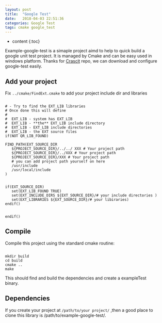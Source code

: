 ```yaml
---
layout: post
title:  "Google Test"
date:   2018-04-03 22:51:36
categories: Google Test
tags: cmake google_test
---
```


* content
{:toc}

Example-google-test is a simaple project aimd to help to quick build a google unit test project. It is managed by Cmake and can be easy used in windows platform. Thanks for [Crascit](https://github.com/Crascit/DownloadProject) repo, we can download and configure google-test easily.

## Add your project

Fix `../cmake/FindExt.cmake` to add your project include dir and libraries

```

# - Try to find the EXT_LIB libraries
# Once done this will define
#
#  EXT_LIB - system has EXT_LIB
#  EXT_LIB - **the** EXT_LIB include directory
#  EXT_LIB - EXT_LIB include directories
#  EXT_LIB - the EXT source files
if(NOT QR_LIB_FOUND)

FIND_PATH(EXT_SOURCE_DIR 
   ${PROJECT_SOURCE_DIR}/../../ XXX # Your project path
   ${PROJECT_SOURCE_DIR}/../XXX # Your project path
   ${PROJECT_SOURCE_DIR}/XXX # Your project path
   # you can add project path yourself on here
   /usr/include
   /usr/local/include
)


if(EXT_SOURCE_DIR)
   set(EXT_LIB_FOUND TRUE)
   set(EXT_INCLUDE_DIRS ${EXT_SOURCE_DIR}/# your include directories )
   set(EXT_LIBRARIES ${EXT_SOURCE_DIR}/# your libiraries)
endif()


endif()

```

## Compile
Compile this project using the standard cmake routine:

```

mkdir build
cd build
cmake ..
make

```

This should find and build the dependencies and create a exampleTest binary.

## Dependencies

If you create your project at `/path/to/your project/` ,then a good place to clone this library is /path/to/example-google-test/.